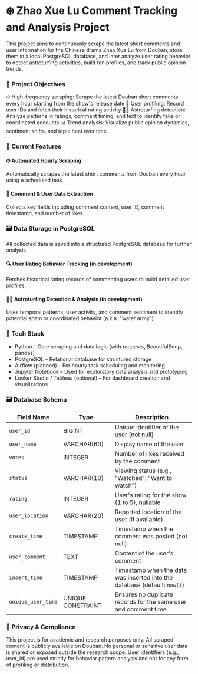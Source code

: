 # ❄️ Zhao Xue Lu Comment Tracking and Analysis Project #

This project aims to continuously scrape the latest short comments and user information for the Chinese drama Zhao Xue Lu from Douban, store them in a local PostgreSQL database, and later analyze user rating behavior to detect astroturfing activities, build fan profiles, and track public opinion trends.

### 🎯 Project Objectives ###
⏱ High-frequency scraping: Scrape the latest Douban short comments every hour starting from the show's release date
👤 User profiling: Record user IDs and fetch their historical rating activity
🕵️‍♀️ Astroturfing detection: Analyze patterns in ratings, comment timing, and text to identify fake or coordinated accounts
📊 Trend analysis: Visualize public opinion dynamics, sentiment shifts, and topic heat over time

### 🧪 Current Features ###
#### ⏱ Automated Hourly Scraping ####
Automatically scrapes the latest short comments from Douban every hour using a scheduled task.
#### 💬 Comment & User Data Extraction ####
Collects key fields including comment content, user ID, comment timestamp, and number of likes.

### 🗃 Data Storage in PostgreSQL ###
All collected data is saved into a structured PostgreSQL database for further analysis.
#### 🔍 User Rating Behavior Tracking (in development) ####
Fetches historical rating records of commenting users to build detailed user profiles.
#### 🕵️‍♂️ Astroturfing Detection & Analysis (in development) ####
Uses temporal patterns, user activity, and comment sentiment to identify potential spam or coordinated behavior (a.k.a. "water army").


### 🧱 Tech Stack ###
* Python – Core scraping and data logic (with requests, BeautifulSoup, pandas)
* PostgreSQL – Relational database for structured storage
* Airflow (planned) – For hourly task scheduling and monitoring
* Jupyter Notebook – Used for exploratory data analysis and prototyping
* Looker Studio / Tableau (optional) – For dashboard creation and visualizations

### 🗃 Database Schema ###

| Field Name         | Type              | Description                                                               |
| ------------------ | ----------------- | ------------------------------------------------------------------------- |
| `user_id`          | BIGINT            | Unique identifier of the user (not null)                                  |
| `user_name`        | VARCHAR(60)       | Display name of the user                                                  |
| `votes`            | INTEGER           | Number of likes received by the comment                                   |
| `status`           | VARCHAR(10)       | Viewing status (e.g., "Watched", "Want to watch")                         |
| `rating`           | INTEGER           | User's rating for the show (1 to 5), nullable                             |
| `user_location`    | VARCHAR(20)       | Reported location of the user (if available)                              |
| `create_time`      | TIMESTAMP         | Timestamp when the comment was posted (not null)                          |
| `user_comment`     | TEXT              | Content of the user's comment                                             |
| `insert_time`      | TIMESTAMP         | Timestamp when the data was inserted into the database (default: `now()`) |
| `unique_user_time` | UNIQUE CONSTRAINT | Ensures no duplicate records for the same user and comment time           |



### 🔐 Privacy & Compliance ###
This project is for academic and research purposes only.
All scraped content is publicly available on Douban.
No personal or sensitive user data is shared or exposed outside the research scope.
User identifiers (e.g., user_id) are used strictly for behavior pattern analysis and not for any form of profiling or distribution.
